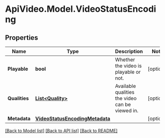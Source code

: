 # ApiVideo.Model.VideoStatusEncoding

## Properties

Name | Type | Description | Notes
------------ | ------------- | ------------- | -------------
**Playable** | **bool** | Whether the video is playable or not. | [optional] 
**Qualities** | [**List&lt;Quality&gt;**](Quality.md) | Available qualities the video can be viewed in. | [optional] 
**Metadata** | [**VideoStatusEncodingMetadata**](VideoStatusEncodingMetadata.md) |  | [optional] 

[[Back to Model list]](../README.md#documentation-for-models) [[Back to API list]](../README.md#documentation-for-api-endpoints) [[Back to README]](../README.md)


